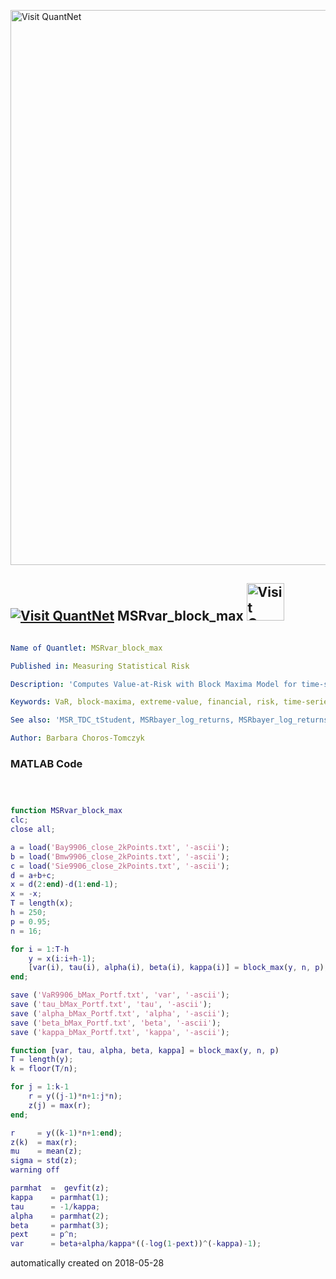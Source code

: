 [<img src="https://github.com/QuantLet/Styleguide-and-FAQ/blob/master/pictures/banner.png" width="888" alt="Visit QuantNet">](http://quantlet.de/)

## [<img src="https://github.com/QuantLet/Styleguide-and-FAQ/blob/master/pictures/qloqo.png" alt="Visit QuantNet">](http://quantlet.de/) **MSRvar_block_max** [<img src="https://github.com/QuantLet/Styleguide-and-FAQ/blob/master/pictures/QN2.png" width="60" alt="Visit QuantNet 2.0">](http://quantlet.de/)

```yaml

Name of Quantlet: MSRvar_block_max

Published in: Measuring Statistical Risk

Description: 'Computes Value-at-Risk with Block Maxima Model for time-series of closing prices from Bayer, BMW and Siemens (1999 - 2006).'

Keywords: VaR, block-maxima, extreme-value, financial, risk, time-series, dax

See also: 'MSR_TDC_tStudent, MSRbayer_log_returns, MSRbayer_log_returns, MSRevt3, MSRportfolio_est, MSRstdlogret, MSRtail_dep_normal, MSRtail_dep_tStudent, MSRvar_block_max_params, MSRvar_clayton_GARCHn'

Author: Barbara Choros-Tomczyk

```

### MATLAB Code
```matlab



function MSRvar_block_max
clc;
close all;

a = load('Bay9906_close_2kPoints.txt', '-ascii');
b = load('Bmw9906_close_2kPoints.txt', '-ascii');
c = load('Sie9906_close_2kPoints.txt', '-ascii');
d = a+b+c;
x = d(2:end)-d(1:end-1);
x = -x;
T = length(x);
h = 250;
p = 0.95;
n = 16;

for i = 1:T-h
    y = x(i:i+h-1);
    [var(i), tau(i), alpha(i), beta(i), kappa(i)] = block_max(y, n, p);
end;

save ('VaR9906_bMax_Portf.txt', 'var', '-ascii');
save ('tau_bMax_Portf.txt', 'tau', '-ascii');
save ('alpha_bMax_Portf.txt', 'alpha', '-ascii');
save ('beta_bMax_Portf.txt', 'beta', '-ascii');
save ('kappa_bMax_Portf.txt', 'kappa', '-ascii');

function [var, tau, alpha, beta, kappa] = block_max(y, n, p)
T = length(y);
k = floor(T/n);

for j = 1:k-1
    r = y((j-1)*n+1:j*n);
    z(j) = max(r);
end;

r     = y((k-1)*n+1:end);
z(k)  = max(r);
mu    = mean(z);
sigma = std(z);
warning off

parmhat  =  gevfit(z);
kappa    = parmhat(1);
tau      = -1/kappa;
alpha    = parmhat(2);
beta     = parmhat(3);
pext     = p^n;
var      = beta+alpha/kappa*((-log(1-pext))^(-kappa)-1);
```

automatically created on 2018-05-28
